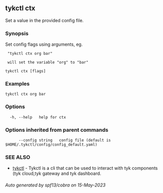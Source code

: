## tykctl ctx

Set a value in the provided config file.

### Synopsis

Set config flags using arguments, eg.
		
     "tykctl ctx org bar"
	
     will set the variable "org" to "bar"

```
tykctl ctx [flags]
```

### Examples

```
tykctl ctx org bar
```

### Options

```
  -h, --help   help for ctx
```

### Options inherited from parent commands

```
      --config string   config file (default is $HOME/.tykctl/config/config_default.yaml)
```

### SEE ALSO

* [tykctl](tykctl.md)	 - Tykctl is a cli that can be used to interact with tyk components (tyk cloud,tyk gateway and tyk dashboard.

###### Auto generated by spf13/cobra on 15-May-2023
